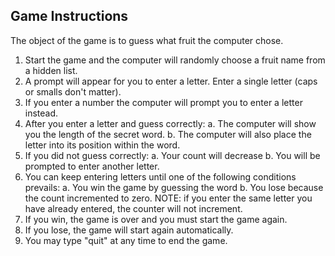 ## Game Instructions

The object of the game is to guess what fruit the computer chose.
1. Start the game and the computer will randomly choose a fruit name from a hidden list.
2. A prompt will appear for you to enter a letter. Enter a single letter (caps or smalls don't matter).
3. If you enter a number the computer will prompt you to enter a letter instead.
4. After you enter a letter and guess correctly:
	a. The computer will show you the length of the secret word.
	b. The computer will also place the letter into its position within the word.
5. If you did not guess correctly:
	a. Your count will decrease
	b. You will be prompted to enter another letter.
6. You can keep entering letters until one of the following conditions prevails:
	a. You win the game by guessing the word
	b. You lose because the count incremented to zero.
	NOTE: if you enter the same letter you have already entered, the counter will not increment.
7. If you win, the game is over and you must start the game again.
8. If you lose, the game will start again automatically.
9. You may type "quit" at any time to end the game.



